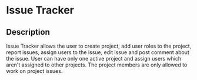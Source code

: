 # Issue Tracker


## Description
  Issue Tracker allows the user to create project, add user roles to the project, report issues, assign users to the issue, edit issue and post comment about the issue.
  User can have only one active project and assign users which aren't assigned to other projects. The project members are only allowed to work on project issues. 





